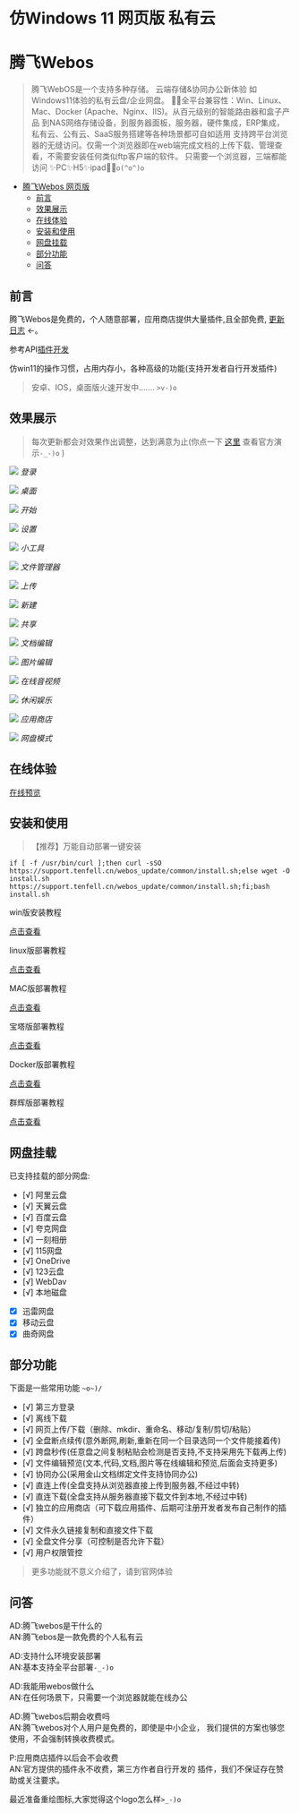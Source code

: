 # 仿Windows 11 网页版 私有云
# 腾飞Webos

> 腾飞WebOS是一个支持多种存储。
> 云端存储&协同办公新体验 如Windows11体验的私有云盘/企业网盘。
> 🎉🎉全平台兼容性：Win、Linux、Mac、Docker (Apache、Nginx、IIS)。从百元级别的智能路由器和盒子产品
> 到NAS网络存储设备，到服务器面板，服务器，硬件集成，ERP集成，私有云、公有云、SaaS服务搭建等各种场景都可自如适用
支持跨平台浏览器的无缝访问。仅需一个浏览器即在web端完成文档的上传下载、管理查看，不需要安装任何类似ftp客户端的软件。
> 只需要一个浏览器，三端都能访问 ✨PC✨H5✨ipad🎊🎈`o(^o^)o`


- [腾飞Webos 网页版](https://os.tenfell.cn/)
  - [前言](#前言)
  - [效果展示](#效果展示)
  - [在线体验](#在线体验)
  - [安装和使用](#安装和使用)
  - [网盘挂载](#网盘挂载)
  - [部分功能](#部分功能)
  - [问答](#问答)

## 前言
腾飞Webos是免费的，个人随意部署，应用商店提供大量插件,且全部免费, [更新日志](https://bbs.tenfell.cn/update) ←。

参考API[插件开发](https://thoughts.teambition.com/share/64531c70be7a0f004263891d)  

仿win11的操作习惯，占用内存小，各种高级的功能(支持开发者自行开发插件)
> 安卓、IOS，桌面版火速开发中....... `>v-)o`



## 效果展示
> 每次更新都会对效果作出调整，达到满意为止(你点一下 [这里](https://webos.tenfell.cn/index.html?toLoginNo=10001&toLoginUser=test&toLoginPassword=123456) 查看官方演示`-_-)o` )

[![](imgs/dl.png)]()
*登录*

[![](imgs/zm.png)]()
*桌面*

[![](imgs/cd.png)]()
*开始*

[![](imgs/sz.png)]()
*设置*

[![](imgs/gj.png)]()
*小工具*

[![](imgs/cc.png)]()
*文件管理器*

[![](imgs/cs.png)]()
*上传*

[![](imgs/xj.png)]()
*新建*

[![](imgs/gx.png)]()
*共享*

[![](imgs/wdbj.png)]()
*文档编辑*

[![](imgs/tpbj.png)]()
*图片编辑*

[![](imgs/yy.png)]()
*在线音视频*

[![](imgs/yl.png)]()
*休闲娱乐*

[![](imgs/cj.png)]()
*应用商店*

[![](imgs/wp.png)]()
*网盘模式*
## 在线体验

[在线预览](https://webos.tenfell.cn/index.html?toLoginNo=10001&toLoginUser=test&toLoginPassword=123456)



## 安装和使用
> 【推荐】万能自动部署一键安装

`if [ -f /usr/bin/curl ];then curl -sSO https://support.tenfell.cn/webos_update/common/install.sh;else wget -O install.sh https://support.tenfell.cn/webos_update/common/install.sh;fi;bash install.sh`

 win版安装教程

[点击查看](https://bbs.tenfell.cn/711.html)

linux版部署教程

[点击查看](https://bbs.tenfell.cn/685.html)

MAC版部署教程

[点击查看](https://bbs.tenfell.cn/1049.html)

宝塔版部署教程
 
[点击查看](https://bbs.tenfell.cn/696.html)

Docker版部署教程
 
[点击查看](https://bbs.tenfell.cn/1042.html)
 
群辉版部署教程

[点击查看](https://bbs.tenfell.cn/667.html)


## 网盘挂载
已支持挂载的部分网盘:
- [√] 阿里云盘
- [√] 天翼云盘
- [√] 百度云盘
- [√] 夸克网盘
- [√] 一刻相册
- [√] 115网盘
- [√] OneDrive
- [√] 123云盘
- [√] WebDav
- [√] 本地磁盘
- [x] 迅雷网盘
- [x] 移动云盘
- [x] 曲奇网盘

## 部分功能
下面是一些常用功能 `~o~)/`
- [√] 第三方登录
- [√] 离线下载
- [√] 网页上传/下载（删除、mkdir、重命名、移动/复制/剪切/粘贴）
- [√] 全盘断点续传(意外断网,刷新,重新在同一个目录选同一个文件能接着传)
- [√] 跨盘秒传(任意盘之间复制粘贴会检测是否支持,不支持采用先下载再上传)
- [√] 文件编辑预览(文本,代码,文档,图片等在线编辑和预览,后面会支持更多)
- [√] 协同办公(采用金山文档绑定文件支持协同办公)
- [√] 直连上传(全盘支持从浏览器直接上传到服务器,不经过中转)
- [√] 直连下载(全盘支持从服务器直接下载文件到本地,不经过中转)
- [√] 独立的应用商店（可下载应用插件、后期可注册开发者发布自己制作的插件）
- [√] 文件永久链接复制和直接文件下载
- [√] 全盘文件分享（可控制是否允许下载）
- [√] 用户权限管控
> 更多功能就不意义介绍了，请到官网体验

## 问答
AD:腾飞webos是干什么的\
AN:腾飞ebos是一款免费的个人私有云

AD:支持什么环境安装部署\
AN:基本支持全平台部署`-_-)o`

AD:我能用webos做什么\
AN:在任何场景下，只需要一个浏览器就能在线办公

AD:腾飞webos后期会收费吗\
AN:腾飞webos对个人用户是免费的，即使是中小企业，
我们提供的方案也够您使用，不会强制转换收费模式。

P:应用商店插件以后会不会收费\
AN:官方提供的插件永不收费，第三方作者自行开发的
插件，我们不保证存在赞助或关注要求。


最近准备重绘图标,大家觉得这个logo怎么样`>_-)o`